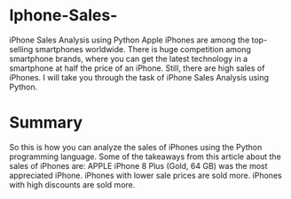 # Iphone-Sales-
iPhone Sales Analysis using Python
Apple iPhones are among the top-selling smartphones worldwide.
There is huge competition among smartphone brands, where you can get the latest technology in a smartphone at half the price of an iPhone. Still, there are high sales of iPhones.
I will take you through the task of iPhone Sales Analysis using Python.

# Summary
So this is how you can analyze the sales of iPhones using the Python programming language. 
Some of the takeaways from this article about the sales of iPhones are:
APPLE iPhone 8 Plus (Gold, 64 GB) was the most appreciated iPhone.
iPhones with lower sale prices are sold more.
iPhones with high discounts are sold more.
